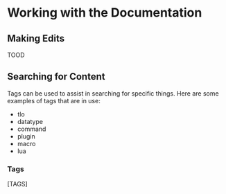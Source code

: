 
# Working with the Documentation

## Making Edits

TOOD

## Searching for Content

Tags can be used to assist in searching for specific things. Here are some examples of tags that are in use:

- tlo
- datatype
- command
- plugin
- macro
- lua

### Tags

[TAGS]
